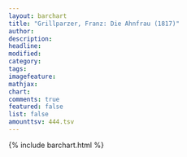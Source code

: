 ```yaml
---
layout: barchart
title: "Grillparzer, Franz: Die Ahnfrau (1817)"
author:
description:
headline:
modified:
category:
tags:
imagefeature: 
mathjax: 
chart: 
comments: true
featured: false
list: false
amounttsv: 444.tsv
---
```

{% include barchart.html %}
